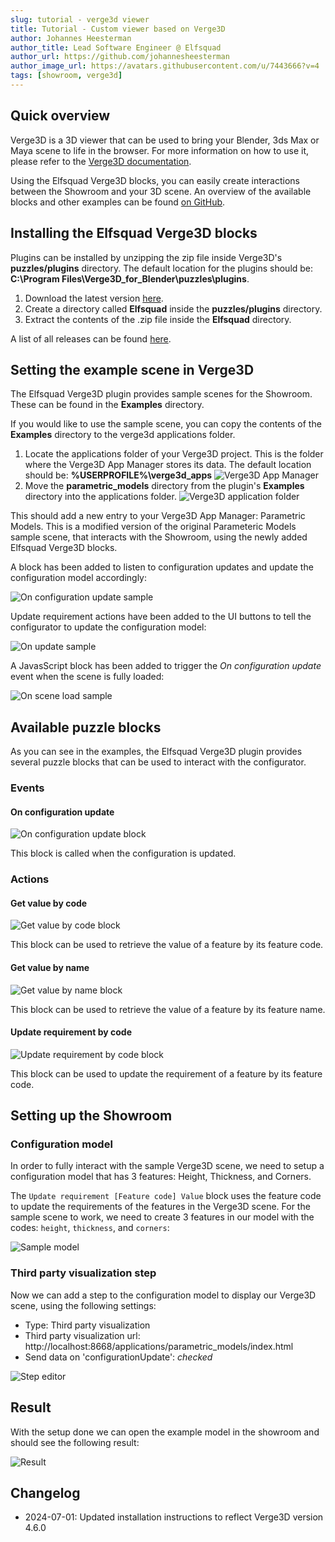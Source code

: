 ```yaml
---
slug: tutorial - verge3d viewer
title: Tutorial - Custom viewer based on Verge3D
author: Johannes Heesterman
author_title: Lead Software Engineer @ Elfsquad
author_url: https://github.com/johannesheesterman
author_image_url: https://avatars.githubusercontent.com/u/7443666?v=4
tags: [showroom, verge3d]
---
```



## Quick overview

Verge3D is a 3D viewer that can be used to bring your Blender, 3ds Max or Maya scene to life in the browser. For more information on how to use it, please refer to the [Verge3D documentation](https://www.soft8soft.com/verge3d/).

Using the Elfsquad Verge3D blocks, you can easily create interactions between the Showroom and your 3D scene. An overview of the available blocks and other examples can be found [on GitHub](https://github.com/Elfsquad/verge3d).

## Installing the Elfsquad Verge3D blocks
Plugins can be installed by unzipping the zip file inside Verge3D's **puzzles/plugins** directory. The default location for the plugins should be: **C:\Program Files\Verge3D_for_Blender\puzzles\plugins**.

1. Download the latest version [here](https://github.com/Elfsquad/verge3d/archive/refs/tags/1.0.0.zip).
2. Create a directory called **Elfsquad** inside the **puzzles/plugins** directory.
3. Extract the contents of the .zip file inside the **Elfsquad** directory.

A list of all releases can be found [here](https://github.com/Elfsquad/verge3d/releases).

## Setting the example scene in Verge3D
The Elfsquad Verge3D plugin provides sample scenes for the Showroom. These can be found in the **Examples** directory.

If you would like to use the sample scene, you can copy the contents of the **Examples** directory to the verge3d applications folder.

1. Locate the applications folder of your Verge3D project. This is the folder where the Verge3D App Manager stores its data. The default location should be: **%USERPROFILE%\verge3d_apps**
![Verge3D App Manager](/img/tutorial/verge3d/verge-app-manager-settings.png)
2. Move the **parametric_models** directory from the plugin's **Examples** directory into the applications folder.
![Verge3D application folder](/img/tutorial/verge3d/verge_apps_folder.png)

This should add a new entry to your Verge3D App Manager: Parametric Models. This is a modified version of the original Parameteric Models sample scene, that interacts with the Showroom, using the newly added Elfsquad Verge3D blocks.

A block has been added to listen to configuration updates and update the configuration model accordingly:

![On configuration update sample](/img/tutorial/verge3d/example1.png)

Update requirement actions have been added to the UI buttons to tell the configurator to update the configuration model:

![On update sample](/img/tutorial/verge3d/example3.png)

A JavasScript block has been added to trigger the *On configuration update* event when the scene is fully loaded:

![On scene load sample](/img/tutorial/verge3d/example2.png)

## Available puzzle blocks
As you can see in the examples, the Elfsquad Verge3D plugin provides several puzzle blocks that can be used to interact with the configurator.

### Events

#### On configuration update

![On configuration update block](/img/tutorial/verge3d/on_configuration_update.png)

This block is called when the configuration is updated.

### Actions

#### Get value by code

![Get value by code block](/img/tutorial/verge3d/get_value_by_code.png)

This block can be used to retrieve the value of a feature by its feature code.

#### Get value by name

![Get value by name block](/img/tutorial/verge3d/get_value_by_name.png)

This block can be used to retrieve the value of a feature by its feature name.

#### Update requirement by code

![Update requirement by code block](/img/tutorial/verge3d/update_requirement_by_code.png)

This block can be used to update the requirement of a feature by its feature code.


## Setting up the Showroom

### Configuration model

In order to fully interact with the sample Verge3D scene, we need to setup a configuration model that has 3 features: Height, Thickness, and Corners. 

The `Update requirement [Feature code] Value` block uses the feature code to update the requirements of the features in the Verge3D scene. For the sample scene to work, we need to create 3 features in our model with the codes: `height`, `thickness`, and `corners`:

![Sample model](/img/tutorial/verge3d/sample_model.png)


### Third party visualization step

Now we can add a step to the configuration model to display our Verge3D scene, using the following settings:
* Type: Third party visualization
* Third party visualization url: http://localhost:8668/applications/parametric_models/index.html
* Send data on 'configurationUpdate': *checked*

![Step editor](/img/tutorial/verge3d/step_editor.png)

## Result

With the setup done we can open the example model in the showroom and should see the following result:

![Result](/img/tutorial/verge3d/result.gif)


## Changelog

- 2024-07-01: Updated installation instructions to reflect Verge3D version 4.6.0